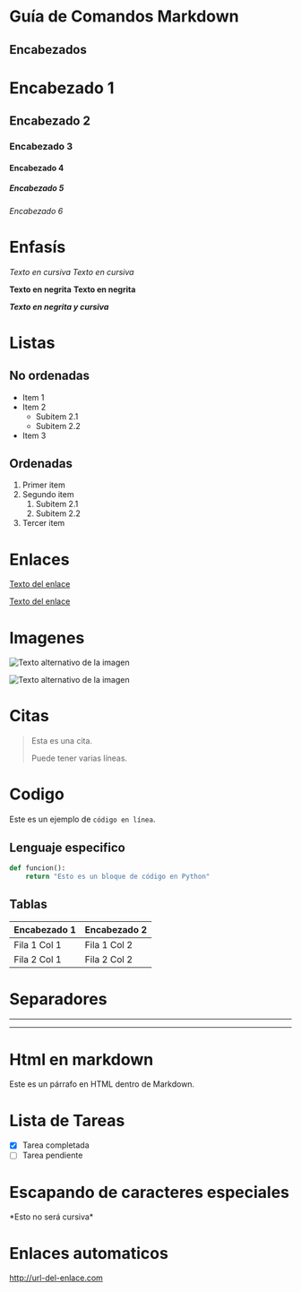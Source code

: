 # Guía de Comandos Markdown

## Encabezados
# Encabezado 1
## Encabezado 2
### Encabezado 3
#### Encabezado 4
##### Encabezado 5
###### Encabezado 6

# Enfasís
*Texto en cursiva*
_Texto en cursiva_

**Texto en negrita**
__Texto en negrita__

**_Texto en negrita y cursiva_**

# Listas
## No ordenadas
- Item 1
- Item 2
  - Subitem 2.1
  - Subitem 2.2
- Item 3

## Ordenadas
1. Primer item
2. Segundo item
   1. Subitem 2.1
   2. Subitem 2.2
3. Tercer item

# Enlaces
[Texto del enlace](http://url-del-enlace.com)

[Texto del enlace](http://url-del-enlace.com "Título opcional del enlace")

# Imagenes
![Texto alternativo de la imagen](http://url-de-la-imagen.com/imagen.jpg)

![Texto alternativo de la imagen](http://url-de-la-imagen.com/imagen.jpg "Título opcional de la imagen")

# Citas
> Esta es una cita.
> 
> Puede tener varias líneas.

# Codigo
Este es un ejemplo de `código en línea`.

## Lenguaje especifico
```python
def funcion():
    return "Esto es un bloque de código en Python"
```

## Tablas
| Encabezado 1 | Encabezado 2 |
| ------------ | ------------ |
| Fila 1 Col 1 | Fila 1 Col 2 |
| Fila 2 Col 1 | Fila 2 Col 2 |

# Separadores
---

***

# Html en markdown
<p>Este es un párrafo en HTML dentro de Markdown.</p>

# Lista de Tareas
- [x] Tarea completada
- [ ] Tarea pendiente

# Escapando de caracteres especiales
\*Esto no será cursiva\*

# Enlaces automaticos
http://url-del-enlace.com

